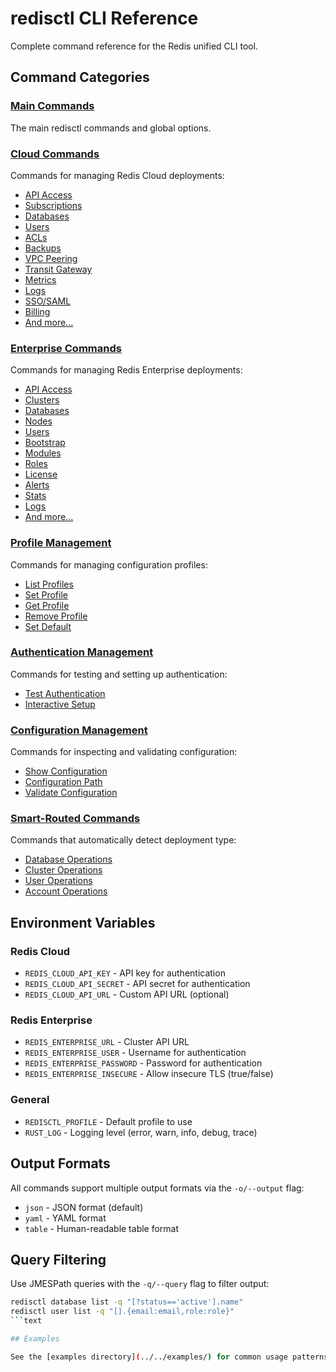 # redisctl CLI Reference

Complete command reference for the Redis unified CLI tool.

## Command Categories

### [Main Commands](README.md)
The main redisctl commands and global options.

### [Cloud Commands](cloud/README.md)
Commands for managing Redis Cloud deployments:
- [API Access](cloud/api.md)
- [Subscriptions](cloud/subscription.md)
- [Databases](cloud/database.md)
- [Users](cloud/user.md)
- [ACLs](cloud/acl.md)
- [Backups](cloud/backup.md)
- [VPC Peering](cloud/peering.md)
- [Transit Gateway](cloud/transit-gateway.md)
- [Metrics](cloud/metrics.md)
- [Logs](cloud/logs.md)
- [SSO/SAML](cloud/sso.md)
- [Billing](cloud/billing.md)
- [And more...](cloud/)

### [Enterprise Commands](enterprise/README.md)
Commands for managing Redis Enterprise deployments:
- [API Access](enterprise/api.md)
- [Clusters](enterprise/cluster.md)
- [Databases](enterprise/database.md)
- [Nodes](enterprise/node.md)
- [Users](enterprise/user.md)
- [Bootstrap](enterprise/bootstrap.md)
- [Modules](enterprise/module.md)
- [Roles](enterprise/role.md)
- [License](enterprise/license.md)
- [Alerts](enterprise/alert.md)
- [Stats](enterprise/stats.md)
- [Logs](enterprise/logs.md)
- [And more...](enterprise/)

### [Profile Management](profile/README.md)
Commands for managing configuration profiles:
- [List Profiles](profile/list.md)
- [Set Profile](profile/set.md)
- [Get Profile](profile/get.md)
- [Remove Profile](profile/remove.md)
- [Set Default](profile/default.md)

### [Authentication Management](auth/README.md)
Commands for testing and setting up authentication:
- [Test Authentication](auth/test.md)
- [Interactive Setup](auth/setup.md)

### [Configuration Management](config/README.md)
Commands for inspecting and validating configuration:
- [Show Configuration](config/show.md)
- [Configuration Path](config/path.md)
- [Validate Configuration](config/validate.md)

### [Smart-Routed Commands](smart/)
Commands that automatically detect deployment type:
- [Database Operations](smart/database.md)
- [Cluster Operations](smart/cluster.md)
- [User Operations](smart/user.md)
- [Account Operations](smart/account.md)

## Environment Variables

### Redis Cloud
- `REDIS_CLOUD_API_KEY` - API key for authentication
- `REDIS_CLOUD_API_SECRET` - API secret for authentication
- `REDIS_CLOUD_API_URL` - Custom API URL (optional)

### Redis Enterprise
- `REDIS_ENTERPRISE_URL` - Cluster API URL
- `REDIS_ENTERPRISE_USER` - Username for authentication
- `REDIS_ENTERPRISE_PASSWORD` - Password for authentication
- `REDIS_ENTERPRISE_INSECURE` - Allow insecure TLS (true/false)

### General
- `REDISCTL_PROFILE` - Default profile to use
- `RUST_LOG` - Logging level (error, warn, info, debug, trace)

## Output Formats

All commands support multiple output formats via the `-o/--output` flag:
- `json` - JSON format (default)
- `yaml` - YAML format
- `table` - Human-readable table format

## Query Filtering

Use JMESPath queries with the `-q/--query` flag to filter output:
```bash
redisctl database list -q "[?status=='active'].name"
redisctl user list -q "[].{email:email,role:role}"
```text

## Examples

See the [examples directory](../../examples/) for common usage patterns.
